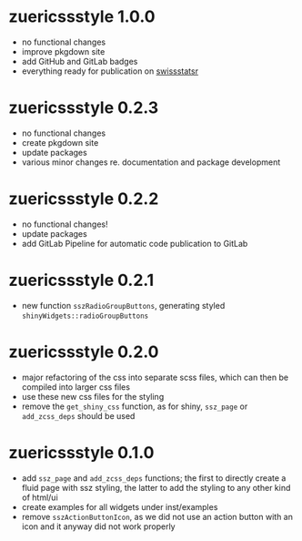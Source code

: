 # zuericssstyle 1.0.0

* no functional changes
* improve pkgdown site
* add GitHub and GitLab badges
* everything ready for publication on [swissstatsr](https://swissstatsr.org/)

# zuericssstyle 0.2.3

* no functional changes
* create pkgdown site
* update packages
* various minor changes re. documentation and package development

# zuericssstyle 0.2.2

* no functional changes!
* update packages 
* add GitLab Pipeline for automatic code publication to GitLab

# zuericssstyle 0.2.1

* new function `sszRadioGroupButtons`, generating styled `shinyWidgets::radioGroupButtons`

# zuericssstyle 0.2.0

* major refactoring of the css into separate scss files, which can then be compiled into larger css files
* use these new css files for the styling
* remove the `get_shiny_css` function, as for shiny, `ssz_page` or `add_zcss_deps` should be used

# zuericssstyle 0.1.0

* add `ssz_page` and `add_zcss_deps` functions; the first to directly create a fluid page with ssz styling, the latter to add the styling to any other kind of html/ui
* create examples for all widgets under inst/examples
* remove `sszActionButtonIcon`, as we did not use an action button with an icon and it anyway did not work properly
